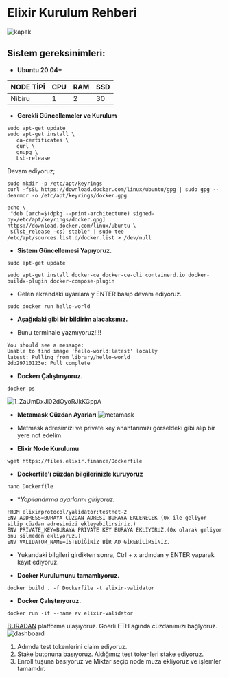 # Elixir Kurulum Rehberi

![kapak](https://user-images.githubusercontent.com/111747226/235793482-bc0c1ab6-a18b-4c84-abf8-89714e9f2dd1.jpg)



## Sistem gereksinimleri:

- **Ubuntu 20.04+**

NODE TİPİ | CPU     | RAM      | SSD     |
| ------------- | ------------- | ------------- | -------- |
| Nibiru | 1         | 2       | 30  |
  
  

- **Gerekli Güncellemeler ve Kurulum**

```
sudo apt-get update
sudo apt-get install \
   ca-certificates \
   curl \
   gnupg \
   Lsb-release
```

Devam ediyoruz;

```
sudo mkdir -p /etc/apt/keyrings
curl -fsSL https://download.docker.com/linux/ubuntu/gpg | sudo gpg --dearmor -o /etc/apt/keyrings/docker.gpg
```


```
echo \
 "deb [arch=$(dpkg --print-architecture) signed-by=/etc/apt/keyrings/docker.gpg] https://download.docker.com/linux/ubuntu \
 $(lsb_release -cs) stable" | sudo tee /etc/apt/sources.list.d/docker.list > /dev/null
```


- **Sistem Güncellemesi Yapıyoruz.**

```
sudo apt-get update
```
```
sudo apt-get install docker-ce docker-ce-cli containerd.io docker-buildx-plugin docker-compose-plugin
```
* Gelen ekrandaki uyarılara y ENTER basıp devam ediyoruz. 
```
sudo docker run hello-world
```


- **Aşağıdaki gibi bir bildirim alacaksınız.**
* Bunu terminale yazmıyoruz!!!!
```
You should see a message: 
Unable to find image 'hello-world:latest' locally
latest: Pulling from library/hello-world
2db29710123e: Pull complete
```

- **Dockerı Çalıştırıyoruz.**

```
docker ps
```
![1_ZaUmDxJl02dOyoRJkKGppA](https://user-images.githubusercontent.com/111747226/235794407-6b5a1586-b16f-4106-a3a8-2219edb8c971.jpg)

- **Metamask Cüzdan Ayarları**
![metamask](https://user-images.githubusercontent.com/111747226/214062437-69e144d9-528f-4a17-b46a-a747c1d5284c.png)
* Metmask adresimizi ve private key anahtarımızı görseldeki gibi alıp bir yere not edelim.



- **Elixir Node Kurulumu**

 
```
wget https://files.elixir.finance/Dockerfile
```

- **Dockerfile'ı cüzdan bilgilerinizle kuruyoruz**

```
nano Dockerfile
```

- **Yapılandırma ayarlarını giriyoruz.*

```
FROM elixirprotocol/validator:testnet-2
ENV ADDRESS=BURAYA CÜZDAN ADRESİ BURAYA EKLENECEK (0x ile geliyor silip cüzdan adresinizi ekleyebilirsiniz.)
ENV PRIVATE_KEY=BURAYA PRIVATE KEY BURAYA EKLİYORUZ.(0x olarak geliyor onu silmeden ekliyoruz.)
ENV VALIDATOR_NAME=İSTEDİĞİNİZ BİR AD GİREBİLİRSİNİZ. 
```
* Yukarıdaki bilgileri girdikten sonra, Ctrl + x ardından y ENTER yaparak kayıt ediyoruz.

- **Docker Kurulumunu tamamlıyoruz.**

```
docker build . -f Dockerfile -t elixir-validator
```

- **Docker Çalıştırıyoruz.**

```
docker run -it --name ev elixir-validator
```
[BURADAN](https://dashboard.elixir.finance/) platforma ulaşıyoruz. Goerli ETH ağında cüzdanımızı bağlyoruz.
![dashboard](https://user-images.githubusercontent.com/111747226/235796224-1ef3ce9d-2e40-4e90-a404-d582922215bf.jpg)


1. Adımda test tokenlerini claim ediyoruz.
2. Stake butonuna basıyoruz. Aldığımız test tokenleri stake ediyoruz. 
3. Enroll tuşuna basıyoruz ve Miktar seçip node'muza ekliyoruz ve işlemler tamamdır.

